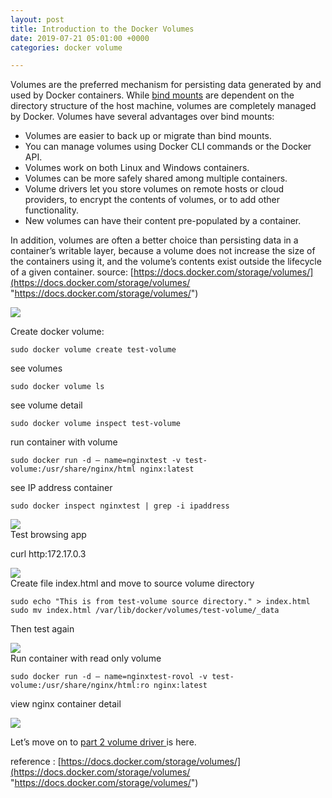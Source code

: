 ```yaml
---
layout: post
title: Introduction to the Docker Volumes
date: 2019-07-21 05:01:00 +0000
categories: docker volume

---
```

Volumes are the preferred mechanism for persisting data generated by and used by Docker containers. While [bind mounts](https://docs.docker.com/storage/bind-mounts/) are dependent on the directory structure of the host machine, volumes are completely managed by Docker. Volumes have several advantages over bind mounts:

* Volumes are easier to back up or migrate than bind mounts.
* You can manage volumes using Docker CLI commands or the Docker API.
* Volumes work on both Linux and Windows containers.
* Volumes can be more safely shared among multiple containers.
* Volume drivers let you store volumes on remote hosts or cloud providers, to encrypt the contents of volumes, or to add other functionality.
* New volumes can have their content pre-populated by a container.

In addition, volumes are often a better choice than persisting data in a container’s writable layer, because a volume does not increase the size of the containers using it, and the volume’s contents exist outside the lifecycle of a given container. source: [https://docs.docker.com/storage/volumes/](https://docs.docker.com/storage/volumes/ "https://docs.docker.com/storage/volumes/")

![](https://res.cloudinary.com/dhcy32o8d/image/upload/v1585142797/myblog/0_EZB6_VkcFdOospgK_xdehwg.png)

Create docker volume:

    sudo docker volume create test-volume

see volumes

    sudo docker volume ls

see volume detail

    sudo docker volume inspect test-volume

run container with volume

    sudo docker run -d — name=nginxtest -v test-volume:/usr/share/nginx/html nginx:latest

see IP address container

    sudo docker inspect nginxtest | grep -i ipaddress

![](https://res.cloudinary.com/dhcy32o8d/image/upload/v1585143150/myblog/1_roRR4E1hjgxGb3aJHijJHw_cmc29m.png)  
Test browsing app

curl http:172.17.0.3

![](https://res.cloudinary.com/dhcy32o8d/image/upload/v1585143185/myblog/1_BFWs-wRIer548OP02Qz-EQ_ojcyar.png)  
Create file index.html and move to source volume directory

    sudo echo "This is from test-volume source directory." > index.html
    sudo mv index.html /var/lib/docker/volumes/test-volume/_data

Then test again

![](https://res.cloudinary.com/dhcy32o8d/image/upload/v1585143231/myblog/1_ADb5o0f8kA0NmCIXHyqKcA_vrrgir.png)  
Run container with read only volume

    sudo docker run -d — name=nginxtest-rovol -v test-volume:/usr/share/nginx/html:ro nginx:latest

view nginx container detail

![](https://res.cloudinary.com/dhcy32o8d/image/upload/v1585143286/myblog/1_lIznb8Zd4vHDuaOhQW3k4Q_dfrqhv.png)

Let’s move on to [part 2 volume driver ](https://medium.com/@ahakimx/use-volume-driver-on-docker-4b6df3d78a80)is here.

reference : [https://docs.docker.com/storage/volumes/](https://docs.docker.com/storage/volumes/ "https://docs.docker.com/storage/volumes/")